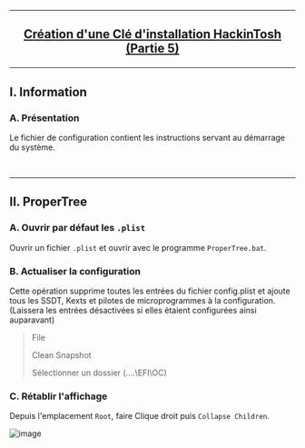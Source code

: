 --------------------------------------------------------------------------------------------------------------------------
## <p align='center'> [Création d'une Clé d'installation HackinTosh (Partie 5)](https://dortania.github.io/OpenCore-Install-Guide/config.plist/) </p>

--------------------------------------------------------------------------------------------------------------------------
## I. Information
### A. Présentation
Le fichier de configuration contient les instructions servant au démarrage du système.


<br />

--------------------------------------------------------------------------------------------------------------------------
## II. ProperTree
### A. Ouvrir par défaut les `.plist`
Ouvrir un fichier `.plist` et ouvrir avec le programme `ProperTree.bat`.

### B. Actualiser la configuration
Cette opération supprime toutes les entrées du fichier config.plist et ajoute tous les SSDT, Kexts et pilotes de microprogrammes à la configuration. (Laissera les entrées désactivées si elles étaient configurées ainsi auparavant)

> File
>
> Clean Snapshot
>
> Sélectionner un dossier (....\EFI\OC)

### C. Rétablir l'affichage
Depuis l'emplacement `Root`, faire Clique droit puis `Collapse Children`.

![image](https://github.com/user-attachments/assets/056028c4-34bf-469f-9a44-204dac8307ad)
